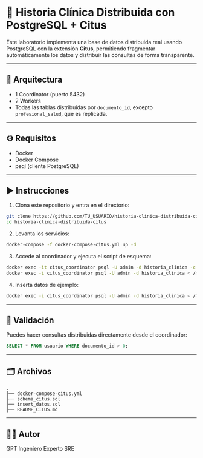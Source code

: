 
# 🏥 Historia Clínica Distribuida con PostgreSQL + Citus

Este laboratorio implementa una base de datos distribuida real usando PostgreSQL con la extensión **Citus**,
permitiendo fragmentar automáticamente los datos y distribuir las consultas de forma transparente.

---

## 🧩 Arquitectura

- 1 Coordinator (puerto 5432)
- 2 Workers
- Todas las tablas distribuidas por `documento_id`, excepto `profesional_salud`, que es replicada.

---

## ⚙️ Requisitos

- Docker
- Docker Compose
- psql (cliente PostgreSQL)

---

## ▶️ Instrucciones

1. Clona este repositorio y entra en el directorio:

```bash
git clone https://github.com/TU_USUARIO/historia-clinica-distribuida-citus.git
cd historia-clinica-distribuida-citus
```

2. Levanta los servicios:

```bash
docker-compose -f docker-compose-citus.yml up -d
```

3. Accede al coordinador y ejecuta el script de esquema:

```bash
docker exec -it citus_coordinator psql -U admin -d historia_clinica -c "CREATE EXTENSION IF NOT EXISTS citus;"
docker exec -i citus_coordinator psql -U admin -d historia_clinica < /mnt/schema_citus.sql
```

4. Inserta datos de ejemplo:

```bash
docker exec -i citus_coordinator psql -U admin -d historia_clinica < /mnt/insert_datos.sql
```

---

## 🧪 Validación

Puedes hacer consultas distribuidas directamente desde el coordinador:

```sql
SELECT * FROM usuario WHERE documento_id > 0;
```

---

## 🗂 Archivos

```
.
├── docker-compose-citus.yml
├── schema_citus.sql
├── insert_datos.sql
├── README_CITUS.md
```

---

## 👨‍🏫 Autor

GPT Ingeniero Experto SRE

